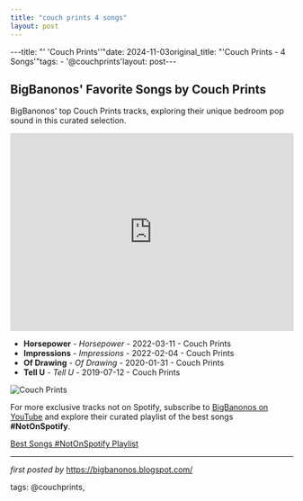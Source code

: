 ```yaml
---
title: "couch prints 4 songs"
layout: post
---
```

---title: "' 'Couch Prints''"date: 2024-11-03original_title: "'Couch Prints - 4 Songs'"tags:  - '@couchprints'layout: post---<h2>BigBanonos' Favorite Songs by Couch Prints</h2> <!-- Search Description --><p>BigBanonos' top Couch Prints tracks, exploring their unique bedroom pop sound in this curated selection.</p> <!-- Spotify Playlist Embed --><iframe src="https://open.spotify.com/embed/playlist/0NGItn2xeGDuNa6ajkkVLN?utm_source=generator" width="100%" height="352" frameBorder="0" allowfullscreen="" allow="autoplay; clipboard-write; encrypted-media; fullscreen; picture-in-picture" loading="lazy"></iframe> <!-- Song Listings --><ul> <li><strong>Horsepower</strong> - <em>Horsepower</em> - 2022-03-11 - Couch Prints</li> <li><strong>Impressions</strong> - <em>Impressions</em> - 2022-02-04 - Couch Prints</li> <li><strong>Of Drawing</strong> - <em>Of Drawing</em> - 2020-01-31 - Couch Prints</li> <li><strong>Tell U</strong> - <em>Tell U</em> - 2019-07-12 - Couch Prints</li></ul> <!-- Image --><img src="https://atwoodmagazine.com/wp-content/uploads/2020/02/Couch-Prints_Of-Drawing_Press_02.jpg" alt="Couch Prints"><!--Subscribe and Playlist Links--><div>    <p>For more exclusive tracks not on Spotify, subscribe to <a href="https://www.youtube.com/@BigBanonos" target="_blank">BigBanonos on YouTube</a> and explore their curated playlist of the best songs <strong>#NotOnSpotify</strong>.</p>    <p><a href="https://www.youtube.com/playlist?list=PLtuNtuTatqI0kFahUCbtbfenC_ET5O_tr" target="_blank">Best Songs #NotOnSpotify Playlist<br /></a></p></div><hr /><p><em>first posted by</em> <a href="https://bigbanonos.blogspot.com/" rel="noopener" target="_new">https://bigbanonos.blogspot.com/</a></p><p>tags: @couchprints,</p>